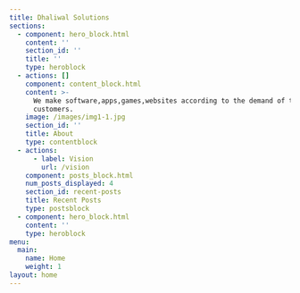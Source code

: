 ```yaml
---
title: Dhaliwal Solutions
sections:
  - component: hero_block.html
    content: ''
    section_id: ''
    title: ''
    type: heroblock
  - actions: []
    component: content_block.html
    content: >-
      We make software,apps,games,websites according to the demand of the
      customers.
    image: /images/img1-1.jpg
    section_id: ''
    title: About
    type: contentblock
  - actions:
      - label: Vision
        url: /vision
    component: posts_block.html
    num_posts_displayed: 4
    section_id: recent-posts
    title: Recent Posts
    type: postsblock
  - component: hero_block.html
    content: ''
    type: heroblock
menu:
  main:
    name: Home
    weight: 1
layout: home
---
```


